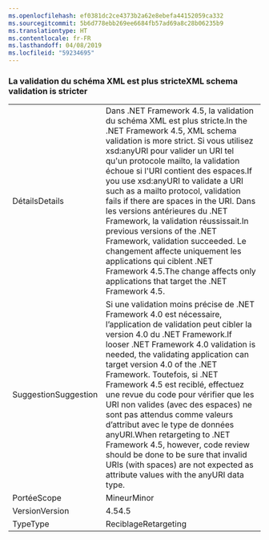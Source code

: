 ```yaml
---
ms.openlocfilehash: ef0381dc2ce4373b2a62e8ebefa44152059ca332
ms.sourcegitcommit: 5b6d778ebb269ee6684fb57ad69a8c28b06235b9
ms.translationtype: HT
ms.contentlocale: fr-FR
ms.lasthandoff: 04/08/2019
ms.locfileid: "59234695"
---
```

### <a name="xml-schema-validation-is-stricter"></a><span data-ttu-id="3e6fa-101">La validation du schéma XML est plus stricte</span><span class="sxs-lookup"><span data-stu-id="3e6fa-101">XML schema validation is stricter</span></span>

|   |   |
|---|---|
|<span data-ttu-id="3e6fa-102">Détails</span><span class="sxs-lookup"><span data-stu-id="3e6fa-102">Details</span></span>|<span data-ttu-id="3e6fa-103">Dans .NET Framework 4.5, la validation du schéma XML est plus stricte.</span><span class="sxs-lookup"><span data-stu-id="3e6fa-103">In the .NET Framework 4.5, XML schema validation is more strict.</span></span> <span data-ttu-id="3e6fa-104">Si vous utilisez xsd:anyURI pour valider un URI tel qu'un protocole mailto, la validation échoue si l'URI contient des espaces.</span><span class="sxs-lookup"><span data-stu-id="3e6fa-104">If you use xsd:anyURI to validate a URI such as a mailto protocol, validation fails if there are spaces in the URI.</span></span> <span data-ttu-id="3e6fa-105">Dans les versions antérieures du .NET Framework, la validation réussissait.</span><span class="sxs-lookup"><span data-stu-id="3e6fa-105">In previous versions of the .NET Framework, validation succeeded.</span></span> <span data-ttu-id="3e6fa-106">Le changement affecte uniquement les applications qui ciblent .NET Framework 4.5.</span><span class="sxs-lookup"><span data-stu-id="3e6fa-106">The change affects only applications that target the .NET Framework 4.5.</span></span>|
|<span data-ttu-id="3e6fa-107">Suggestion</span><span class="sxs-lookup"><span data-stu-id="3e6fa-107">Suggestion</span></span>|<span data-ttu-id="3e6fa-108">Si une validation moins précise de .NET Framework 4.0 est nécessaire, l’application de validation peut cibler la version 4.0 du .NET Framework.</span><span class="sxs-lookup"><span data-stu-id="3e6fa-108">If looser .NET Framework 4.0 validation is needed, the validating application can target version 4.0 of the .NET Framework.</span></span> <span data-ttu-id="3e6fa-109">Toutefois, si .NET Framework 4.5 est reciblé, effectuez une revue du code pour vérifier que les URI non valides (avec des espaces) ne sont pas attendus comme valeurs d’attribut avec le type de données anyURI.</span><span class="sxs-lookup"><span data-stu-id="3e6fa-109">When retargeting to .NET Framework 4.5, however, code review should be done to be sure that invalid URIs (with spaces) are not expected as attribute values with the anyURI data type.</span></span>|
|<span data-ttu-id="3e6fa-110">Portée</span><span class="sxs-lookup"><span data-stu-id="3e6fa-110">Scope</span></span>|<span data-ttu-id="3e6fa-111">Mineur</span><span class="sxs-lookup"><span data-stu-id="3e6fa-111">Minor</span></span>|
|<span data-ttu-id="3e6fa-112">Version</span><span class="sxs-lookup"><span data-stu-id="3e6fa-112">Version</span></span>|<span data-ttu-id="3e6fa-113">4.5</span><span class="sxs-lookup"><span data-stu-id="3e6fa-113">4.5</span></span>|
|<span data-ttu-id="3e6fa-114">Type</span><span class="sxs-lookup"><span data-stu-id="3e6fa-114">Type</span></span>|<span data-ttu-id="3e6fa-115">Reciblage</span><span class="sxs-lookup"><span data-stu-id="3e6fa-115">Retargeting</span></span>|
